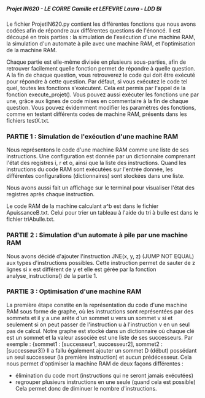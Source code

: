 ##### Projet IN620 - LE CORRE Camille et LEFEVRE Laura - LDD BI


Le fichier ProjetIN620.py contient les différentes fonctions que nous avons codées afin de répondre aux différentes questions de l'énoncé. Il est découpé en trois parties : la simulation de l'exécution d'une machine RAM, la simulation d'un automate à pile avec une machine RAM, et l'optimisation de la machine RAM.

Chaque partie est elle-même divisée en plusieurs sous-parties, afin de retrouver facilement quelle fonction permet de répondre à quelle question.
A la fin de chaque question, vous retrouverez le code qui doit être exécuté pour répondre à cette question. Par défaut, si vous exécutez le code tel quel, toutes les fonctions s'exécutent. Cela est permis par l'appel de la fonction execute_projet(). Vous pouvez aussi exécuter les fonctions une par une, grâce aux lignes de code mises en commentaire à la fin de chaque question.
Vous pouvez évidemment modifier les paramètres des fonctions, comme en testant différents codes de machine RAM, présents dans les fichiers testX.txt.

### PARTIE 1 : Simulation de l'exécution d'une machine RAM

Nous représentons le code d'une machine RAM comme une liste de ses instructions. Une configuration est donnée par un dictionnaire comprenant l'état des registres i, r et o, ainsi que la liste des instructions. Quand les instructions du code RAM sont exécutées sur l'entrée donnée, les différentes configurations (dictionnaires) sont stockées dans une liste.

Nous avons aussi fait un affichage sur le terminal pour visualiser l'état des registres après chaque instruction.

Le code RAM de la machine calculant a^b est dans le fichier ApuissanceB.txt.
Celui pour trier un tableau à l'aide du tri à bulle est dans le fichier triAbulle.txt.

### PARTIE 2 : Simulation d'un automate à pile par une machine RAM

Nous avons décidé d'ajouter l'instruction JNE(x, y, z) (JUMP NOT EQUAL) aux types d'instructions possibles. Cette instruction permet de sauter de z lignes si x est différent de y et elle est gérée par la fonction analyse_instructions() de la partie 1.

### PARTIE 3 : Optimisation d'une machine RAM

La première étape constite en la représentation du code d'une machine RAM sous forme de graphe, où les instructions sont représentées par des sommets et il y a une arête d'un sommet u vers un sommet v si et seulement si on peut passer de l'instruction u à l'instruction v en un seul pas de calcul.
Notre graphe est stocké dans un dictionnaire où chaque clé est un sommet et la valeur associée est une liste de ses successeurs. Par exemple : {sommet1 : [successeur1, successeur2], sommet2 : [successeur3]}
Il a fallu également ajouter un sommet D (début) possédant un seul successeur (la première instruction) et aucun prédécesseur. 
Cela nous permet d'optimiser la machine RAM de deux façons différentes :
- élimination du code mort (instructions qui ne seront jamais exécutées)
- regrouper plusieurs instructions en une seule (quand cela est possible)
Cela permet donc de diminuer le nombre d'instructions.